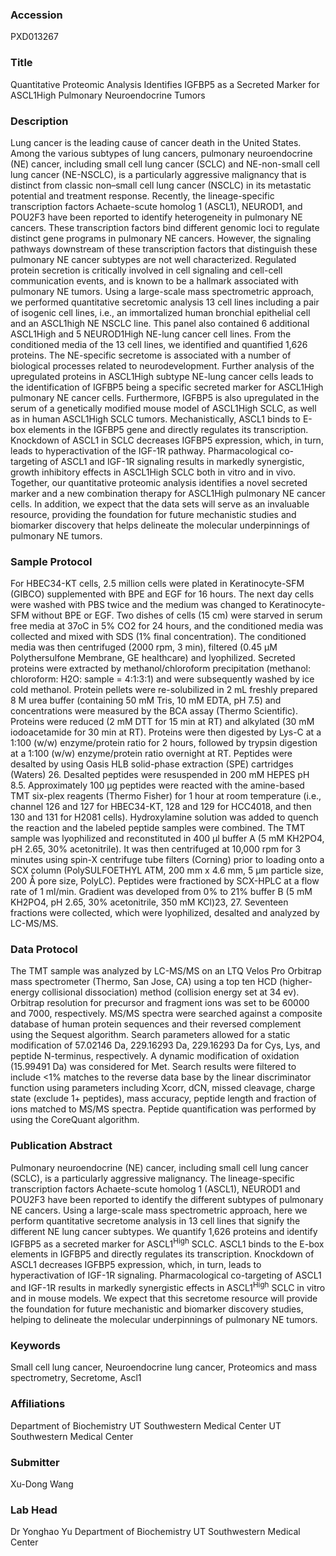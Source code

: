### Accession
PXD013267

### Title
Quantitative Proteomic Analysis Identifies IGFBP5 as a Secreted Marker for ASCL1High Pulmonary Neuroendocrine Tumors

### Description
Lung cancer is the leading cause of cancer death in the United States. Among the various subtypes of lung cancers, pulmonary neuroendocrine (NE) cancer, including small cell lung cancer (SCLC) and NE-non-small cell lung cancer (NE-NSCLC), is a particularly aggressive malignancy that is distinct from classic non–small cell lung cancer (NSCLC) in its metastatic potential and treatment response. Recently, the lineage-specific transcription factors Achaete-scute homolog 1 (ASCL1), NEUROD1, and POU2F3 have been reported to identify heterogeneity in pulmonary NE cancers. These transcription factors bind different genomic loci to regulate distinct gene programs in pulmonary NE cancers. However, the signaling pathways downstream of these transcription factors that distinguish these pulmonary NE cancer subtypes are not well characterized. Regulated protein secretion is critically involved in cell signaling and cell-cell communication events, and is known to be a hallmark associated with pulmonary NE tumors. Using a large-scale mass spectrometric approach, we performed quantitative secretomic analysis 13 cell lines including a pair of isogenic cell lines, i.e., an immortalized human bronchial epithelial cell and an ASCL1high NE NSCLC line. This panel also contained 6 additional ASCL1High and 5 NEUROD1High NE-lung cancer cell lines. From the conditioned media of the 13 cell lines, we identified and quantified 1,626 proteins. The NE-specific secretome is associated with a number of biological processes related to neurodevelopment. Further analysis of the upregulated proteins in ASCL1High subtype NE-lung cancer cells leads to the identification of IGFBP5 being a specific secreted marker for ASCL1High pulmonary NE cancer cells. Furthermore, IGFBP5 is also upregulated in the serum of a genetically modified mouse model of ASCL1High SCLC, as well as in human ASCL1High SCLC tumors. Mechanistically, ASCL1 binds to E-box elements in the IGFBP5 gene and directly regulates its transcription. Knockdown of ASCL1 in SCLC decreases IGFBP5 expression, which, in turn, leads to hyperactivation of the IGF-1R pathway. Pharmacological co-targeting of ASCL1 and IGF-1R signaling results in markedly synergistic, growth inhibitory effects in ASCL1High SCLC both in vitro and in vivo. Together, our quantitative proteomic analysis identifies a novel secreted marker and a new combination therapy for ASCL1High pulmonary NE cancer cells. In addition, we expect that the data sets will serve as an invaluable resource, providing the foundation for future mechanistic studies and biomarker discovery that helps delineate the molecular underpinnings of pulmonary NE tumors.

### Sample Protocol
For HBEC34-KT cells, 2.5 million cells were plated in Keratinocyte-SFM (GIBCO) supplemented with BPE and EGF for 16 hours. The next day cells were washed with PBS twice and the medium was changed to Keratinocyte-SFM without BPE or EGF. Two dishes of cells (15 cm) were starved in serum free media at 37oC in 5% CO2 for 24 hours, and the conditioned media was collected and mixed with SDS (1% final concentration). The conditioned media was then centrifuged (2000 rpm, 3 min), filtered (0.45 μM Polythersulfone Membrane, GE healthcare) and lyophilized. Secreted proteins were extracted by methanol/chloroform precipitation (methanol: chloroform: H2O: sample = 4:1:3:1) and were subsequently washed by ice cold methanol. Protein pellets were re-solubilized in 2 mL freshly prepared 8 M urea buffer (containing 50 mM Tris, 10 mM EDTA, pH 7.5) and concentrations were measured by the BCA assay (Thermo Scientific). Proteins were reduced (2 mM DTT for 15 min at RT) and alkylated (30 mM iodoacetamide for 30 min at RT). Proteins were then digested by Lys-C at a 1:100 (w/w) enzyme/protein ratio for 2 hours, followed by trypsin digestion at a 1:100 (w/w) enzyme/protein ratio overnight at RT. Peptides were desalted by using Oasis HLB solid-phase extraction (SPE) cartridges (Waters) 26.  Desalted peptides were resuspended in 200 mM HEPES pH 8.5. Approximately 100 μg peptides were reacted with the amine-based TMT six-plex reagents (Thermo Fisher) for 1 hour at room temperature (i.e., channel 126 and 127 for HBEC34-KT, 128 and 129 for HCC4018, and then 130 and 131 for H2081 cells). Hydroxylamine solution was added to quench the reaction and the labeled peptide samples were combined. The TMT sample was lyophilized and reconstituted in 400 μl buffer A (5 mM KH2PO4, pH 2.65, 30% acetonitrile). It was then centrifuged at 10,000 rpm for 3 minutes using spin-X centrifuge tube filters (Corning) prior to loading onto a SCX column (PolySULFOETHYL ATM, 200 mm x 4.6 mm, 5 μm particle size, 200 Ǻ pore size, PolyLC). Peptides were fractioned by SCX-HPLC at a flow rate of 1 ml/min. Gradient was developed from 0% to 21% buffer B (5 mM KH2PO4, pH 2.65, 30% acetonitrile, 350 mM KCl)23, 27. Seventeen fractions were collected, which were lyophilized, desalted and analyzed by LC-MS/MS.

### Data Protocol
The TMT sample was analyzed by LC-MS/MS on an LTQ Velos Pro Orbitrap mass spectrometer (Thermo, San Jose, CA) using a top ten HCD (higher-energy collisional dissociation) method (collision energy set at 34 ev). Orbitrap resolution for precursor and fragment ions was set to be 60000 and 7000, respectively. MS/MS spectra were searched against a composite database of human protein sequences and their reversed complement using the Sequest algorithm. Search parameters allowed for a static modification of 57.02146 Da, 229.16293 Da, 229.16293 Da for Cys, Lys, and peptide N-terminus, respectively. A dynamic modification of oxidation (15.99491 Da) was considered for Met. Search results were filtered to include <1% matches to the reverse data base by the linear discriminator function using parameters including Xcorr, dCN, missed cleavage, charge state (exclude 1+ peptides), mass accuracy, peptide length and fraction of ions matched to MS/MS spectra. Peptide quantification was performed by using the CoreQuant algorithm.

### Publication Abstract
Pulmonary neuroendocrine (NE) cancer, including small cell lung cancer (SCLC), is a particularly aggressive malignancy. The lineage-specific transcription factors Achaete-scute homolog 1 (ASCL1), NEUROD1 and POU2F3 have been reported to identify the different subtypes of pulmonary NE cancers. Using a large-scale mass spectrometric approach, here we perform quantitative secretome analysis in 13 cell lines that signify the different NE lung cancer subtypes. We quantify 1,626 proteins and identify IGFBP5 as a secreted marker for ASCL1<sup>High</sup> SCLC. ASCL1 binds to the E-box elements in IGFBP5 and directly regulates its transcription. Knockdown of ASCL1 decreases IGFBP5 expression, which, in turn, leads to hyperactivation of IGF-1R signaling. Pharmacological co-targeting of ASCL1 and IGF-1R results in markedly synergistic effects in ASCL1<sup>High</sup> SCLC in vitro and in mouse models. We expect that this secretome resource will provide the foundation for future mechanistic and biomarker discovery studies, helping to delineate the molecular underpinnings of pulmonary NE tumors.

### Keywords
Small cell lung cancer, Neuroendocrine lung cancer, Proteomics and mass spectrometry, Secretome, Ascl1

### Affiliations
Department of Biochemistry UT Southwestern Medical Center
UT Southwestern Medical Center

### Submitter
Xu-Dong Wang

### Lab Head
Dr Yonghao Yu
Department of Biochemistry UT Southwestern Medical Center


